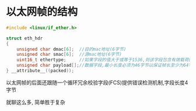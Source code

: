 # 以太网帧的结构

```c
#include <linux/if_ether.h>

struct eth_hdr
{
    unsigned char dmac[6];  //目的mac地址(6字节)
    unsigned char smac[6];  //源mac地址(6字节)
    uint16_t ethertype;     //如果字段的值大于或等于1536,则该字段包含有效载荷的类型(例如IPv4,ARP),如果该值小于该值,则它包含有效载荷的长度
    unsigned char payload[];//数据字段,最小长度必须为46字节以保证帧长至少为64字节,最大长度为1500字节
} __attribute__((packed));
```

以太网帧的后面还跟随一个循环冗余校验字段(FCS)提供错误检测机制,字段长度4字节

就聊这么多, 简单胜于复杂